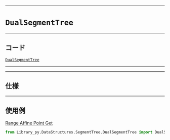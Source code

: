 _____

# `DualSegmentTree`

_____

## コード

[`DualSegmentTree`](https://github.com/titan-23/Library_py/blob/main/DataStructures/SegmentTree/DualSegmentTree.py)
<!-- code=https://github.com/titan-23/Library_py/blob/main/DataStructures\SegmentTree\DualSegmentTree_.py -->

_____

_____

## 仕様

_____

## 使用例

[Range Affine Point Get](https://judge.yosupo.jp/submission/166473)

```python
from Library_py.DataStructures.SegmentTree.DualSegmentTree import DualSegmentTree
```
